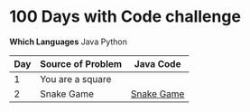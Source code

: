 # 100 Days with Code challenge

**Which Languages**
Java
Python

| Day| Source of Problem | Java Code |
| -- | ----------------- | --------- |
| 1  | You are a square  |           |
| 2  | Snake Game  |   [Snake Game](https://github.com/amirhosseingholami90/100-Code-days-challenge/commit/b783b52c22f3c5a51dcc12e07aa071cd6db2812a)        |
